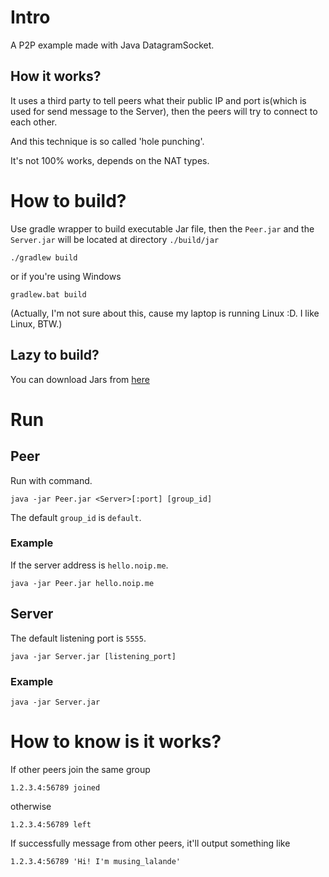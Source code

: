 # Intro

A P2P example made with Java DatagramSocket.

## How it works?

It uses a third party to tell peers what their public IP and port is(which is used for send message to the Server), then the peers will try to connect to each other.

And this technique is so called 'hole punching'.

It's not 100% works, depends on the NAT types.

# How to build?

Use gradle wrapper to build executable Jar file, then the `Peer.jar` and the `Server.jar` will be located at directory `./build/jar`

```
./gradlew build
```

or if you're using Windows

```
gradlew.bat build
```

(Actually, I'm not sure about this, cause my laptop is running Linux :D. I like Linux, BTW.)

## Lazy to build?

You can download Jars from [here](https://github.com/yanzhen0610/p2p-java/releases)

# Run

## Peer

Run with command.

```
java -jar Peer.jar <Server>[:port] [group_id]
```

The default `group_id` is `default`.

### Example

If the server address is `hello.noip.me`.

```
java -jar Peer.jar hello.noip.me
```

## Server

The default listening port is `5555`.

```
java -jar Server.jar [listening_port]
```

### Example

```
java -jar Server.jar
```

# How to know is it works?

If other peers join the same group

```
1.2.3.4:56789 joined
```

otherwise

```
1.2.3.4:56789 left
```

If successfully message from other peers, it'll output something like

```
1.2.3.4:56789 'Hi! I'm musing_lalande'
```
